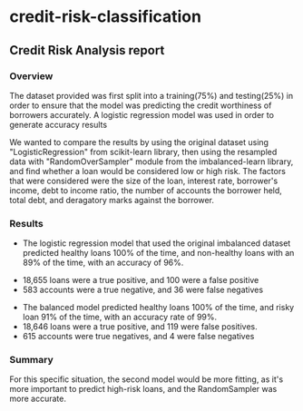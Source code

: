 # credit-risk-classification

## Credit Risk Analysis report

### Overview
The dataset provided was first split into a training(75%) and testing(25%) in order to ensure that the model was predicting the credit worthiness of borrowers accurately. A logistic regression model was used in order to generate accuracy results

We wanted to compare the results by using the original dataset using "LogisticRegression" from scikit-learn library, then using the resampled data with "RandomOverSampler" module from the imbalanced-learn library, and find whether a loan would be considered low or high risk. The factors that were considered were the size of the loan, interest rate, borrower's income, debt to income ratio, the number of accounts the borrower held, total debt, and deragatory marks against the borrower.

### Results
- The logistic regression model that used the original imbalanced dataset predicted healthy loans 100% of the time, and non-healthy loans with an 89% of the time, with an accuracy of 96%.
* 18,655 loans were a true positive, and 100 were a false positive
* 583 accounts were a true negative, and 36 were false negatives

- The balanced model predicted healthy loans 100% of the time, and risky loan 91% of the time, with an accuracy rate of 99%. 
- 18,646 loans were a true positive, and 119 were false positives.
- 615 accounts were true negatives, and 4 were false negatives

### Summary
For this specific situation, the second model would be more fitting, as it's more important to predict high-risk loans, and the RandomSampler was more accurate. 
